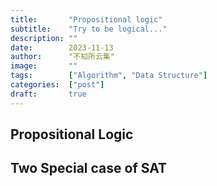 ```yaml
---
title:       "Propositional logic"
subtitle:    "Try to be logical..."
description: ""
date:        2023-11-13
author:      "不知所云集"
image:       ""
tags:        ["Algorithm", "Data Structure"]
categories:  ["post"]
draft:       true
---
```


## Propositional Logic

## Two Special case of SAT